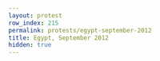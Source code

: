 ```yaml
---
layout: protest
row_index: 215
permalink: protests/egypt-september-2012
title: Egypt, September 2012
hidden: true
---
```

